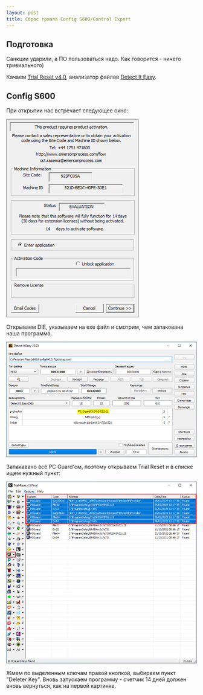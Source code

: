 ```yaml
---
layout: post
title: Сброс триала Config S600/Control Expert
---
```


## Подготовка
Санкции ударили, а ПО пользоваться надо. Как говорится - ничего тривиального)

Качаем [Trial Reset v4.0](https://www.manhunter.ru/underground/89_programmi_dlya_udaleniya_trialnih_klyuchey.html), анализатор файлов [Detect It Easy](https://github.com/horsicq/DIE-engine/releases).


## Config S600

При открытии нас встречает следующее окно:

![Trial Config S600](/assets/images/configs600/trial.png "Окно триала Config S600")

Открываем DIE, указываем на exe файл и смотрим, чем запакована наша программа.

![exe Config S600](/assets/images/configs600/exetrial.png "Exe Config S600")

Запакавано всё PC Guard'ом, поэтому открываем Trial Reset и в списке ищем нужный пункт:

![Trial Reset PCGuard](/assets/images/configs600/pcguard.png "Trial Reset PCGuard")

Жмем по выделенным ключам правой кнопкой, выбираем пункт "Deleter Key". Вновь запускаем программу - счетчик 14 дней должен вновь вернуться, как на первой картинке.
